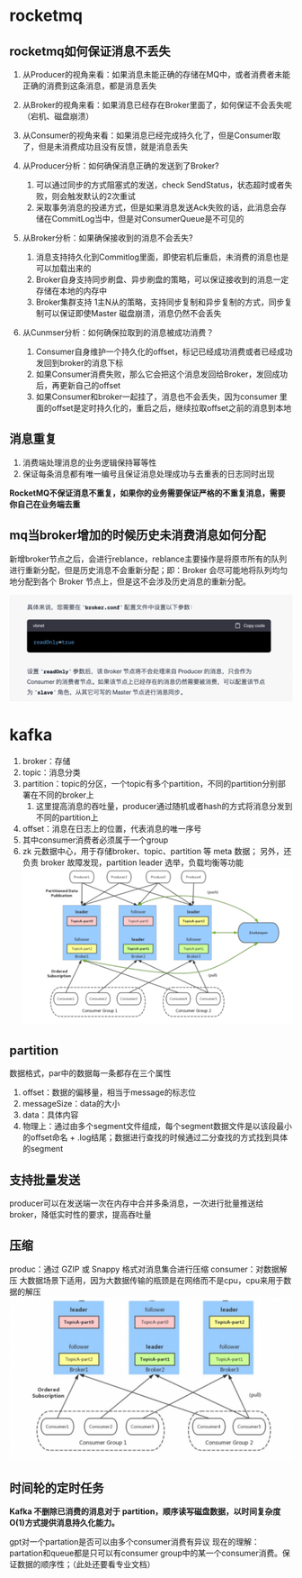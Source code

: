 # rocketmq
## rocketmq如何保证消息不丢失
1. 从Producer的视角来看：如果消息未能正确的存储在MQ中，或者消费者未能正确的消费到这条消息，都是消息丢失
2. 从Broker的视角来看：如果消息已经存在Broker里面了，如何保证不会丢失呢（宕机、磁盘崩溃）
3. 从Consumer的视角来看：如果消息已经完成持久化了，但是Consumer取了，但是未消费成功且没有反馈，就是消息丢失

1. 从Producer分析：如何确保消息正确的发送到了Broker?
   1. 可以通过同步的方式阻塞式的发送，check SendStatus，状态超时或者失败，则会触发默认的2次重试
   2. 采取事务消息的投递方式，但是如果消息发送Ack失败的话，此消息会存储在CommitLog当中，但是对ConsumerQueue是不可见的
2. 从Broker分析：如果确保接收到的消息不会丢失?
   1. 消息支持持久化到Commitlog里面，即使宕机后重启，未消费的消息也是可以加载出来的
   2. Broker自身支持同步刷盘、异步刷盘的策略，可以保证接收到的消息一定存储在本地的内存中
   3. Broker集群支持 1主N从的策略，支持同步复制和异步复制的方式，同步复制可以保证即使Master 磁盘崩溃，消息仍然不会丢失
3. 从Cunmser分析：如何确保拉取到的消息被成功消费？
   1. Consumer自身维护一个持久化的offset，标记已经成功消费或者已经成功发回到broker的消息下标
   2. 如果Consumer消费失败，那么它会把这个消息发回给Broker，发回成功后，再更新自己的offset
   3. 如果Consumer和broker一起挂了，消息也不会丢失，因为consumer 里面的offset是定时持久化的，重启之后，继续拉取offset之前的消息到本地

## 消息重复
1. 消费端处理消息的业务逻辑保持幂等性
2. 保证每条消息都有唯一编号且保证消息处理成功与去重表的日志同时出现

**RocketMQ不保证消息不重复，如果你的业务需要保证严格的不重复消息，需要你自己在业务端去重**

## mq当broker增加的时候历史未消费消息如何分配
新增broker节点之后，会进行reblance，reblance主要操作是将原市所有的队列进行重新分配，但是历史消息不会重新分配；即：Broker 会尽可能地将队列均匀地分配到各个 Broker 节点上，但是这不会涉及历史消息的重新分配。

![](/技术学习流程/pic/2023-04-19-17-54-24.png)

# kafka
1. broker：存储
2. topic：消息分类
3. partition：topic的分区，一个topic有多个partition，不同的partition分别部署在不同的broker上
   1. 这里提高消息的吞吐量，producer通过随机或者hash的方式将消息分发到不同的partition上
4. offset：消息在日志上的位置，代表消息的唯一序号
5. 其中consumer消费者必须属于一个group
6. zk 元数据中心，用于存储broker、topic、partition 等 meta 数据； 另外，还负责 broker 故障发现，partition leader 选举，负载均衡等功能
   ![](/技术学习流程/pic/2023-07-05-10-13-18.png)

## partition 
数据格式，par中的数据每一条都存在三个属性
1. offset：数据的偏移量，相当于message的标志位
2. messageSize：data的大小
3. data：具体内容
4. 物理上：通过由多个segment文件组成，每个segment数据文件是以该段最小的offset命名 + .log结尾；数据进行查找的时候通过二分查找的方式找到具体的segment

## 支持批量发送
producer可以在发送端一次在内存中合并多条消息，一次进行批量推送给broker，降低实时性的要求，提高吞吐量

## 压缩
produc：通过 GZIP 或 Snappy 格式对消息集合进行压缩
consumer：对数据解压
大数据场景下适用，因为大数据传输的瓶颈是在网络而不是cpu，cpu来用于数据的解压
![](/技术学习流程/pic/2023-07-05-10-26-46.png)

## 时间轮的定时任务


**Kafka 不删除已消费的消息对于 partition，顺序读写磁盘数据，以时间复杂度 O(1)方式提供消息持久化能力。**


gpt对一个partation是否可以由多个consumer消费有异议
现在的理解：partation和queue都是只可以有consumer group中的某一个consumer消费。保证数据的顺序性；（此处还要看专业文档）

